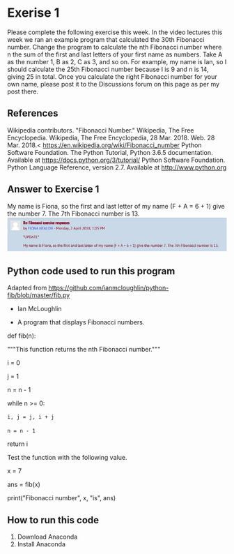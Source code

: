 # Exerise 1

Please complete the following exercise this week. In the video lectures this week we ran an example program that calculated the 30th Fibonacci number. Change the program to calculate the nth Fibonacci number where n the sum of the first and last letters of your first name as numbers. Take A as the number 1, B as 2, C as 3, and so on. For example, my name is Ian, so I should calculate the 25th Fibonacci number because I is 9 and n is 14, giving 25 in total. Once you calculate the right Fibonacci number for your own name, please post it to the Discussions forum on this page as per my post there.

## References

Wikipedia contributors. "Fibonacci Number." Wikipedia, The Free Encyclopedia. Wikipedia, The Free Encyclopedia, 28 Mar. 2018. Web. 28 Mar. 2018.< https://en.wikipedia.org/wiki/Fibonacci_number
Python Software Foundation. The Python Tutorial, Python 3.6.5 documentation. Available at https://docs.python.org/3/tutorial/
Python Software Foundation. Python Language Reference, version 2.7. Available at http://www.python.org

## Answer to Exercise 1

My name is Fiona, so the first and last letter of my name (F + A = 6 + 1) give the number 7. The 7th Fibonacci number is 13. 
![A picture of forum](Forum.JPG)

## Python code used to run this program

Adapted from https://github.com/ianmcloughlin/python-fib/blob/master/fib.py

- Ian McLoughlin

- A program that displays Fibonacci numbers.

def fib(n):

  """This function returns the nth Fibonacci number."""

  i = 0

  j = 1

  n = n - 1



  while n >= 0:

    i, j = j, i + j

    n = n - 1

  

  return i



Test the function with the following value.

x = 7

ans = fib(x)

print("Fibonacci number", x, "is", ans)

## How to run this code
1. Download Anaconda
2. Install Anaconda
